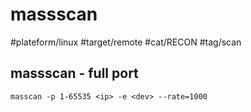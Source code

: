 # massscan
#plateform/linux #target/remote #cat/RECON #tag/scan

## massscan - full port
```
masscan -p 1-65535 <ip> -e <dev> --rate=1000
```